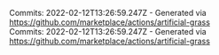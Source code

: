 Commits: 2022-02-12T13:26:59.247Z - Generated via https://github.com/marketplace/actions/artificial-grass
<br>
Commits: 2022-02-12T13:26:59.247Z - Generated via https://github.com/marketplace/actions/artificial-grass
<br>
